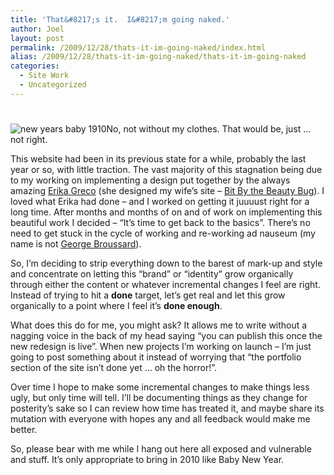 ```yaml
---
title: 'That&#8217;s it.  I&#8217;m going naked.'
author: Joel
layout: post
permalink: /2009/12/28/thats-it-im-going-naked/index.html
alias: /2009/12/28/thats-it-im-going-naked/thats-it-im-going-naked
categories:
  - Site Work
  - Uncategorized
---
```

# 

![][1]No, not without my clothes. That would be, just … not right.

 [1]: /wp-content/uploads/2009/12/new-years-baby-1910-246x300.jpg "new years baby 1910"

This website had been in its previous state for a while, probably the last year or so, with little
traction. The vast majority of this stagnation being due to my working on implementing a design put
together by the always amazing [Erika Greco][2] (she designed my wife’s site – [Bit By the Beauty
Bug][3]). I loved what Erika had done – and I worked on getting it juuuust right for a long time.
After months and months of on and of work on implementing this beautiful work I decided – “It’s time
to get back to the basics”. There’s no need to get stuck in the cycle of working and re-working ad
nauseum (my name is not [George Broussard][4]). 

 [2]: http://www.erikagreco.com/blog/
 [3]: http://bitbythebeautybug.com
 [4]: http://www.wired.com/magazine/2009/12/fail_duke_nukem/

So, I’m deciding to strip everything down to the barest of mark-up and style and concentrate on
letting this “brand” or “identity” grow organically through either the content or whatever
incremental changes I feel are right. Instead of trying to hit a **done** target, let’s get real and
let this grow organically to a point where I feel it’s **done enough**.

What does this do for me, you might ask? It allows me to write without a nagging voice in the back
of my head saying “you can publish this once the new redesign is live”. When new projects I’m
working on launch – I’m just going to post something about it instead of worrying that “the
portfolio section of the site isn’t done yet … oh the horror!”.

Over time I hope to make some incremental changes to make things less ugly, but only time will tell.
I’ll be documenting things as they change for posterity’s sake so I can review how time has treated
it, and maybe share its mutation with everyone with hopes any and all feedback would make me better.

So, please bear with me while I hang out here all exposed and vulnerable and stuff. It’s only
appropriate to bring in 2010 like Baby New Year.
